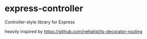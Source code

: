 # express-controller
Controller-style library for Express

heavily inspired by https://github.com/nehalist/ts-decorator-routing
